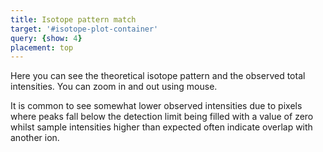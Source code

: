 ```yaml
---
title: Isotope pattern match
target: '#isotope-plot-container'
query: {show: 4}
placement: top
---
```


Here you can see the theoretical isotope pattern and the observed total intensities.
You can zoom in and out using mouse.

It is common to see somewhat lower observed intensities due to pixels where peaks fall below the detection limit being filled with a value of zero whilst sample intensities higher than expected often indicate overlap with another ion. 
